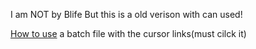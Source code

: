 I am NOT by Blife
But this is a old verison with can used!

[How to use](https://github.com/LeonardGitHubCode/Custom-Cursor-Old/files/14463645/How.to.use.txt) a batch file with the cursor links(must cilck it)
